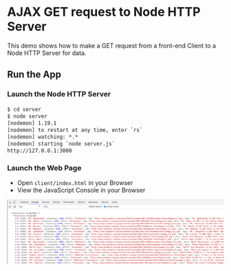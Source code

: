 # AJAX GET request to Node HTTP Server
This demo shows how to make a GET request from a front-end Client to a Node HTTP Server for data.

## Run the App

### Launch the Node HTTP Server
```
$ cd server
$ node server
[nodemon] 1.19.1
[nodemon] to restart at any time, enter `rs`
[nodemon] watching: *.*
[nodemon] starting `node server.js`
http://127.0.0.1:3000
```

### Launch the Web Page
+ Open ```client/index.html``` in your Browser
+ View the JavaScript Console in your Browser

![JS Console](img/img_1.png?raw=true "JS Console")
